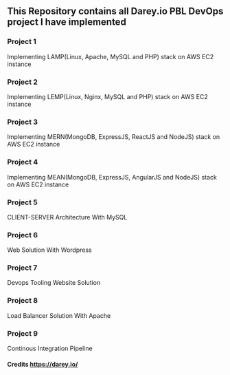 ## This Repository contains all Darey.io PBL DevOps project I have implemented


### Project 1
Implementing LAMP(Linux, Apache, MySQL and PHP) stack on AWS EC2 instance


### Project 2
Implementing LEMP(Linux, Nginx, MySQL and PHP) stack on AWS EC2 instance


### Project 3
Implementing MERN(MongoDB, ExpressJS, ReactJS and NodeJS) stack on AWS EC2 instance


### Project 4
Implementing MEAN(MongoDB, ExpressJS, AngularJS and NodeJS) stack on AWS EC2 instance


### Project 5
CLIENT-SERVER Architecture With MySQL


### Project 6
Web Solution With Wordpress


### Project 7
Devops Tooling Website Solution


### Project 8
Load Balancer Solution With Apache


### Project 9
Continous Integration Pipeline


#### Credits https://darey.io/
